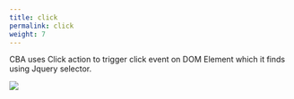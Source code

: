 ```yaml
---
title: click
permalink: click
weight: 7
---
```


CBA uses Click action to trigger click event on DOM Element which it finds using Jquery selector.

![](/images/extension/actions/click.jpg)
